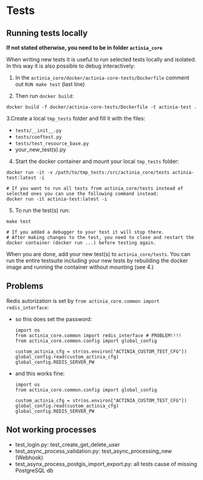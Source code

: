 # Tests



## Running tests locally

__If not stated otherwise, you need to be in folder `actinia_core`__

When writing new tests it is useful to run selected tests locally and isolated. In this way it is also possible to debug interactively:

1. In the `actinia_core/docker/actinia-core-tests/Dockerfile` comment out `RUN make test` (last line)

2. Then run `docker build`:
```
docker build -f docker/actinia-core-tests/Dockerfile -t actinia-test .
```
3.Create a local `tmp_tests` folder and fill it with the files:

- `tests/__init__.py`
- `tests/conftest.py`
- `tests/test_resource_base.py`
- your_new_test(s).py


4. Start the docker container and mount your local `tmp_tests` folder:

```
docker run -it -v /path/to/tmp_tests:/src/actinia_core/tests actinia-test:latest -i

# If you want to run all tests from actinia_core/tests instead of selected ones you can use the following command instead:
docker run -it actinia-test:latest -i

```

5. To run the test(s) run:

```
make test

# If you added a debugger to your test it will stop there.
# After making changes to the test, you need to close and restart the docker container (docker run ...) before testing again.
```

When you are done, add your new test(s) to `actinia_core/tests`. You can run the entire testsuite including your new tests by rebuilding the docker image and running the container without mounting (see 4.)


## Problems
Redis autorization is set by `from actinia_core.common import redis_interface`:
  * so this does set the password:
    ```
    import os
    from actinia_core.common import redis_interface # PROBLEM!!!!
    from actinia_core.common.config import global_config

    custom_actinia_cfg = str(os.environ["ACTINIA_CUSTOM_TEST_CFG"])
    global_config.read(custom_actinia_cfg)
    global_config.REDIS_SERVER_PW
    ```
  * and this works fine:
    ```
    import os
    from actinia_core.common.config import global_config

    custom_actinia_cfg = str(os.environ["ACTINIA_CUSTOM_TEST_CFG"])
    global_config.read(custom_actinia_cfg)
    global_config.REDIS_SERVER_PW
    ```

## Not working processes
* test_login.py: test_create_get_delete_user
* test_async_process_validation.py: test_async_processing_new (Webhook)
* test_asynx_process_postgis_import_export.py: all tests cause of missing PostgreSQL db

